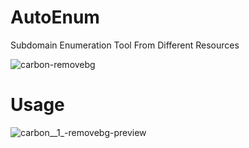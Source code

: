 # AutoEnum
Subdomain Enumeration Tool From Different Resources

![carbon-removebg](https://github.com/Crypt10tn/AutoEnum/assets/122057479/b93ef250-4496-4d7d-b6e8-3bfebf11e68b)


# Usage

![carbon__1_-removebg-preview](https://github.com/Crypt10tn/AutoEnum/assets/122057479/111e6712-dd57-4e42-8e43-1ed57c2fc609)

